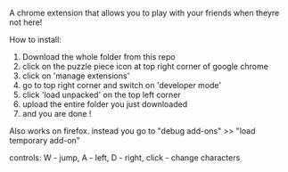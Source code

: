 A chrome extension that allows you to play with your friends when theyre not here! 

How to install: 
1. Download the whole folder from this repo
2. click on the puzzle piece icon at top right corner of google chrome
3. click on 'manage extensions'
4. go to top right corner and switch on 'developer mode'
5. click 'load unpacked' on the top left corner
6. upload the entire folder you just downloaded
7. and you are done !

Also works on firefox. instead you go to "debug add-ons" >> "load temporary add-on"

controls: 
W - jump,
A - left,
D - right,
click - change characters
